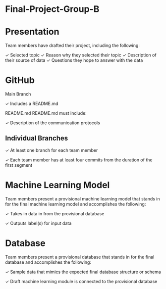 # Final-Project-Group-B

# Presentation

Team members have drafted their project, including the following:

✓ Selected topic
✓ Reason why they selected their topic 
✓ Description of their source of data
✓ Questions they hope to answer with the data


# GitHub

Main Branch 

✓ Includes a README.md

README.md README.md must include: 

✓ Description of the communication protocols

## Individual Branches 

✓ At least one branch for each team member

✓ Each team member has at least four commits from the duration of the first segment 

# Machine Learning Model

Team members present a provisional
machine learning model that stands in
for the final machine learning model
and accomplishes the following:

✓ Takes in data in from the provisional
database 

✓ Outputs label(s) for input data


# Database

Team members present a provisional
database that stands in for the final
database and accomplishes the
following:

✓ Sample data that mimics the
expected final database structure or
schema 

✓ Draft machine learning module is
connected to the provisional database
